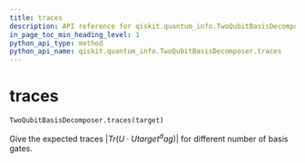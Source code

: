 ```yaml
---
title: traces
description: API reference for qiskit.quantum_info.TwoQubitBasisDecomposer.traces
in_page_toc_min_heading_level: 1
python_api_type: method
python_api_name: qiskit.quantum_info.TwoQubitBasisDecomposer.traces
---
```


# traces

<span id="qiskit.quantum_info.TwoQubitBasisDecomposer.traces" />

`TwoQubitBasisDecomposer.traces(target)`

Give the expected traces $|Tr(U \cdot Utarget^dag)|$ for different number of basis gates.

